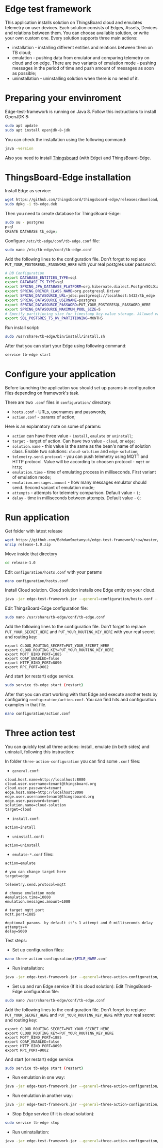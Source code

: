 # Edge test framework

This application installs solution on ThingsBoard cloud and emulates telemetry on user devices.
Each solution consists of Edges, Assets, Devices and relations between them.
You can choose available solution, or write your own custom one.
Every solution supports three main actions:
* installation - installing different entities and relations between them on TB cloud;
* emulation - pushing data from emulator and comparing telemetry on cloud and on edge. There are two variants of emulation mode - pushing messages in the period of time and push amount of messages as soon as possible; 
* uninstallation - uninstalling solution when there is no need of it.

# Preparing your envinroment

Edge-test-framework is running on Java 8. Follow this instructions to install OpenJDK 8:
```bash
sudo apt update
sudo apt install openjdk-8-jdk
```
You can check the installation using the following command:
```bash
java -version
```
Also you need to install [Thingsboard](https://thingsboard.io/docs/user-guide/install/ubuntu/) (with Edge) and ThingsBoard-Edge.

# ThingsBoard-Edge installation

Install Edge as service:
```bash
wget https://github.com/thingsboard/thingsboard-edge/releases/download/v1.0/tb-edge.deb //
sudo dpkg -i tb-edge.deb
```
Then you need to create database for ThingsBoard-Edge:
```bash
sudo su - postgres
psql
CREATE DATABASE tb_edge;
```
Configure `/etc/tb-edge/conf/tb-edge.conf` file:
```bash
sudo nano /etc/tb-edge/conf/tb-edge.conf
```
Add the following lines to the configuration file. Don’t forget to replace `PUT_YOUR_POSTGRESQL_PASSWORD_HERE` with your real postgres user password:
```bash
# DB Configuration 
export DATABASE_ENTITIES_TYPE=sql
export DATABASE_TS_TYPE=sql
export SPRING_JPA_DATABASE_PLATFORM=org.hibernate.dialect.PostgreSQLDialect
export SPRING_DRIVER_CLASS_NAME=org.postgresql.Driver
export SPRING_DATASOURCE_URL=jdbc:postgresql://localhost:5432/tb_edge
export SPRING_DATASOURCE_USERNAME=postgres
export SPRING_DATASOURCE_PASSWORD=PUT_YOUR_POSTGRESQL_PASSWORD_HERE
export SPRING_DATASOURCE_MAXIMUM_POOL_SIZE=5
# Specify partitioning size for timestamp key-value storage. Allowed values: DAYS, MONTHS, YEARS, INDEFINITE.
export SQL_POSTGRES_TS_KV_PARTITIONING=MONTHS
```
Run install script:
```bash
sudo /usr/share/tb-edge/bin/install/install.sh
```
After that you can start your Edge using following command:
```bash
service tb-edge start
```

# Configure your application

Before launching the application you should set up params in configuration files depending on framework's task.

There are two `.conf` files in `configuration/` directory:
* `hosts.conf` - URLs, usernames and passwords;
* `action.conf` - params of action;

Here is an explanatory note on some of params:
* `action` can have three value - `install`, `emulate` or `uninstall`;
* `target` - target of action. Can have two value - `cloud`, or `edge`;
* `solution.name` - this value is the same as the bean's name of solution class. Enable two solutions: `cloud-solution` and `edge-solution`;
* `telemetry.send.protocol` - you can push telemetry using MQTT and HTTP protocol. Value will be according to choosen protocol - `mqtt` or `http`;
* `emulation.time` - time of emulating process in milliseconds. First variant of emulation mode;
* `emulation.messages.amount` - how many messages emulator should send. Second variant of emulation mode;
* `attempts` - attempts for telemetry comparison. Default value - `1`;
* `delay` - time in milliseconds between attempts. Default value - `0`;

# Run application

Get folder with latest release
```bash
wget https://github.com/BohdanSmetanyuk/edge-test-framework/raw/master/release/release-1.0/release-1.0.zip
unzip release-1.0.zip
```
Move inside that directory
```bash
cd release-1.0
```
Edit `configuration/hosts.conf` with your params
```bash
nano configuration/hosts.conf
```
Install Cloud solution. Cloud solution installs one Edge entity on your cloud.
```bash
java -jar edge-test-framework.jar --general=configuration/hosts.conf --additional=configuration/action.conf
``` 
Edit ThingsBoard-Edge configuration file:
```bash
sudo nano /usr/share/tb-edge/conf/tb-edge.conf
```
Add the following lines to the configuration file. Don’t forget to replace `PUT_YOUR_SECRET_HERE` and `PUT_YOUR_ROUTING_KEY_HERE` with your real secret and routing key:
```
export CLOUD_ROUTING_SECRET=PUT_YOUR_SECRET_HERE
export CLOUD_ROUTING_KEY=PUT_YOUR_ROUTING_KEY_HERE
export MQTT_BIND_PORT=1885
export COAP_ENABLED=false
export HTTP_BIND_PORT=8090
export RPC_PORT=9002
```
And start (or restart) edge service.
```bash
sudo service tb-edge start (restart)
```
After that you can start working with that Edge and execute another tests by configuring `configuration/action.conf`. You can find hits and configuration examples in that file.
```bash
nano configuration/action.conf
```

# Three action test

You can quickly test all three actions: install, emulate (in both sides) and uninstall, following this instruction:

In folder `three-action-configuration` you can find some `.conf` files:
* `general.conf`:
```
cloud.host.name=http://localhost:8080
cloud.user.username=tenant@thingsboard.org
cloud.user.password=tenant
edge.host.name=http://localhost:8090
edge.user.username=tenant@thingsboard.org
edge.user.password=tenant
solution.name=cloud-solution
target=cloud
``` 
* `install.conf`:
```
action=install
```
* `uninstall.conf`:
```
action=uninstall
```
* `emulate-*.conf` files:
```
action=emulate

# you can change target here
target=edge

telemetry.send.protocol=mqtt

# choose emulation mode
#emulation.time=10000
emulation.messages.amount=1000

# target mqtt port
mqtt.port=1885

#optional params. by default it's 1 attempt and 0 milliseconds delay
attempts=4
delay=5000
```

Test steps:
* Set up configuration files:
```bash
nano three-action-configuration/$FILE_NAME.conf
```
* Run installation:
```bash
java -jar edge-test-framework.jar --general=three-action-configuration/general.conf --additional=three-action-configuration/install.conf
``` 
* Set up and run Edge service (If it is cloud solution):
Edit ThingsBoard-Edge configuration file:
```bash
sudo nano /usr/share/tb-edge/conf/tb-edge.conf
```
Add the following lines to the configuration file. Don’t forget to replace `PUT_YOUR_SECRET_HERE` and `PUT_YOUR_ROUTING_KEY_HERE` with your real secret and routing key:
```
export CLOUD_ROUTING_SECRET=PUT_YOUR_SECRET_HERE
export CLOUD_ROUTING_KEY=PUT_YOUR_ROUTING_KEY_HERE
export MQTT_BIND_PORT=1885
export COAP_ENABLED=false
export HTTP_BIND_PORT=8090
export RPC_PORT=9002
```
And start (or restart) edge service.
```bash
sudo service tb-edge start (restart)
```
* Run emulation in one way:
```bash
java -jar edge-test-framework.jar --general=three-action-configuration/general.conf --additional=three-action-configuration/emulate-one-way.conf
``` 
* Run emulation in another way:
```bash
java -jar edge-test-framework.jar --general=three-action-configuration/general.conf --additional=three-action-configuration/emulate-another-way.conf
``` 
* Stop Edge service (If it is cloud solution):
```bash
sudo service tb-edge stop
```
* Run uninstallation:
```bash
java -jar edge-test-framework.jar --general=three-action-configuration/general.conf --additional=three-action-configuration/uninstall.conf
``` 
